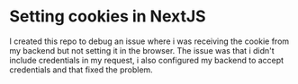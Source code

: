 # Setting cookies in NextJS
I created this repo to debug an issue where i was receiving the cookie from my backend but not setting it in the browser.
The issue was that i didn't include credentials in my request, i also configured my backend to accept credentials and that fixed the problem.

